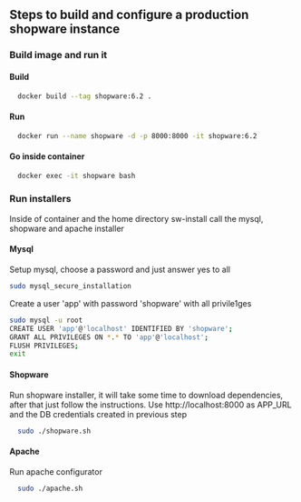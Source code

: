 ## Steps to build and configure a production shopware instance
### Build image and run it
#### Build
```zsh
  docker build --tag shopware:6.2 .
```
#### Run
```zsh
  docker run --name shopware -d -p 8000:8000 -it shopware:6.2
```
#### Go inside container
```zsh
  docker exec -it shopware bash
```

### Run installers
Inside of container and the home directory sw-install call the mysql, shopware and apache installer
#### Mysql
Setup mysql, choose a password and just answer yes to all
```zsh
sudo mysql_secure_installation
```
Create a user 'app' with password 'shopware' with all privile1ges
```zsh
sudo mysql -u root
CREATE USER 'app'@'localhost' IDENTIFIED BY 'shopware';
GRANT ALL PRIVILEGES ON *.* TO 'app'@'localhost';
FLUSH PRIVILEGES;
exit
```
#### Shopware
Run shopware installer, it will take some time to download dependencies, after that just follow the instructions. Use http://localhost:8000 as APP_URL and the DB credentials created in previous step
```zsh
  sudo ./shopware.sh
```
#### Apache
Run apache configurator
```zsh
  sudo ./apache.sh
```